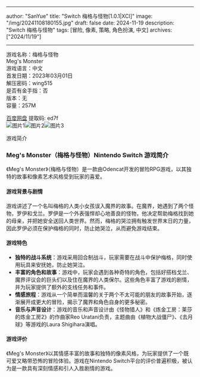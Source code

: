 
---
author: "SanYue"
title: "Switch 梅格与怪物[1.0.1|XCI]"
image: "/img/20241108180155.jpg"
draft: false
date: 2024-11-19
description: "Switch 梅格与怪物"
tags: [冒险, 像素, 策略, 角色扮演, 中文]
archives: ["2024/11/19"]

---

游戏名称：梅格与怪物   
Meg's Monster    
游戏语言：中文  
首发日期：2023年03月01日  
解压密码：wing515  
是否有金手指：否  
版本：无   
容量：257M

[百度网盘](https//pan.baidu.com/s/10Oz1Pk5NYumpxxlbwX8Jqg) 提取码: ed7f  
![图片1](/img/ae32f2.jpg)![图片2](/img/b61bfa.jpg)![图片3](/img/751e77.jpg)  

游戏简介  
### Meg's Monster（梅格与怪物）Nintendo Switch 游戏简介

《Meg's Monster》（梅格与怪物）是一款由Odencat开发的冒险RPG游戏，以其独特的故事和像素艺术风格受到玩家的喜爱。

#### 游戏背景与剧情
游戏讲述了一个名叫梅格的人类小女孩误入魔界的故事。在魔界，她遇到了两个怪物，罗伊和戈兰。罗伊是一个外表强悍却心地善良的怪物，他决定帮助梅格找到她的母亲，并把她安全送回人类世界。然而，梅格的哭泣拥有触发世界末日的力量，因此罗伊必须在保护梅格的同时，防止她哭泣，从而避免游戏结束。

#### 游戏特色
- **独特的战斗系统**：游戏采用回合制战斗，玩家需要在战斗中保护梅格，同时使用玩具来安抚她，防止她哭泣。
- **丰富的角色和故事**：游戏中，玩家会遇到各种奇特的角色，包括好搭档戈兰、魔界评议会的巨头们以及住在魔界的人类保尔。这些角色丰富了游戏的剧情，并为玩家提供了额外的支线任务和事件。
- **情感旅程**：游戏从一个简单而温馨的关于两个不太可能的朋友的故事开始，逐渐展开成更大的冒险，揭示了魔界和角色自身的更多秘密。
- **音乐与声音设计**：游戏的音乐和声音设计由《怪物猎人》和《炼金工房：莱莎的炼金工房2》的作曲家Reo Uratani负责，主题曲由《植物大战僵尸》、《去月球》等游戏的Laura Shigihara演唱。

#### 游戏评价
《Meg's Monster》以其情感丰富的故事和独特的像素风格，为玩家提供了一个既可爱又略带恐怖的冒险体验。游戏在Nintendo Switch平台的评价普遍积极，被认为是一款具有深刻情感和引人入胜剧情的游戏。
